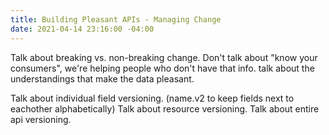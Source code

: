 ```yaml
---
title: Building Pleasant APIs - Managing Change
date: 2021-04-14 23:16:00 -04:00
---
```


Talk about breaking vs. non-breaking change. Don't talk about "know your consumers", we're helping people who don't have that info. talk about the understandings that make the data pleasant.

Talk about individual field versioning. (name.v2 to keep fields next to eachother alphabetically)
Talk about resource versioning.
Talk about entire api versioning.